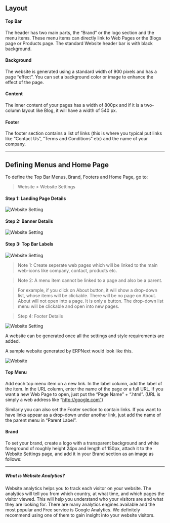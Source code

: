 ## Layout

#### Top Bar

The header has two main parts, the “Brand” or the logo section and the menu
items. These menu items can directly link to Web Pages or the Blogs page or
Products page. The standard Website header bar is with black background.

#### Background

The website is generated using a standard width of 900 pixels and has a page
“effect”. You can set a background color or image to enhance the effect of the
page.

#### Content

The inner content of your pages has a width of 800px and if it is a two-column
layout like Blog, it will have a width of 540 px.

#### Footer

The footer section contains a list of links (this is where you typical put
links like “Contact Us”, “Terms and Conditions” etc) and the name of your
company.

* * *

## Defining Menus and Home Page

To define the Top Bar Menus, Brand, Footers and Home Page, go to:

> Website > Website Settings

#### Step 1: Landing Page Details

![Website Setting](files/website-settings.png)

  

#### Step 2: Banner Details

![Website Setting](files/website-settings-1.png)

  

#### Step 3: Top Bar Labels

![Website Setting](files/website-settings-2.png)

> Note 1: Create seperate web pages which will be linked to the main web-icons
like company, contact, products etc.

>

> Note 2: A menu item cannot be linked to a page and also be a parent.

>

> For example, if you click on About button, it will show a drop-down list,
whose items will be clickable. There will be no page on About. About will not
open into a page. It is only a button. The drop-down list menu will be
clickable and open into new pages.

>

>  

>

> Step 4: Footer Details  

![Website Setting](files/website-settings-3.png)

A website can be generated once all the settings and style requirements are
added.

A sample website generated by ERPNext would look like this.

![Website](files/website-settings-4.png)

  

#### Top Menu

Add each top menu item on a new link. In the label column, add the label of
the item. In the URL column, enter the name of the page or a full URL. If you
want a new Web Page to open, just put the “Page Name” + “.html”. (URL is
simply a web address like “http://google.com”)

Similarly you can also set the Footer section to contain links. If you want to
have links appear as a drop-down under another link, just add the name of the
parent menu in “Parent Label”.

#### Brand

To set your brand, create a logo with a transparent background and white
foreground of roughly height 24px and length of 150px, attach it to the
Website Settings page, and add it in your Brand section as an image as
follows:

* * *

##### What is Website Analytics?

Website analytics helps you to track each visitor on your website. The
analytics will tell you from which country, at what time, and which pages the
visitor viewed. This will help you understand who your visitors are and what
they are looking for. There are many analytics engines available and the most
popular and Free service is Google Analytics. We definitely recommend using
one of them to gain insight into your website visitors.

